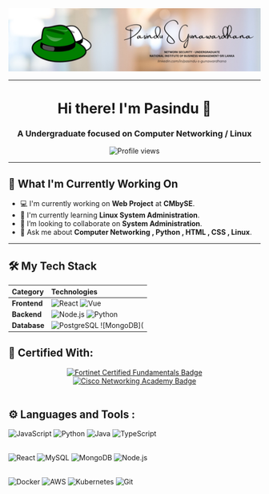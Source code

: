 <div align="center">
  <img src="https://github.com/Pasindu-S-Gunawardhana/Pasindu-S-Gunawardhana/blob/main/1740760854238.jpeg" alt="Custom Banner Image" />
</div>

---

<div align="center">
  <h1>Hi there! I'm Pasindu 👋</h1>
  <h3>A Undergraduate focused on Computer Networking / Linux </h3>
  
  <p align="center">
    <img src="https://komarev.com/ghpvc/?username=Pasindu-S-Gunawardhana&color=green" alt="Profile views" />
  </p>
</div>

---

## 🚀 What I'm Currently Working On

- 💻 I'm currently working on **Web Project** at **CMbySE**.
- 🌱 I'm currently learning **Linux System Administration**.
- 👯 I’m looking to collaborate on **System Administration**.
- 💬 Ask me about **Computer Networking , Python , HTML , CSS , Linux**.
---

## 🛠️ My Tech Stack

| Category | Technologies |
| :--- | :--- |
| **Frontend** | ![React](https://img.shields.io/badge/React-%2361DAFB.svg?style=flat-square&logo=react&logoColor=black) ![Vue](https://img.shields.io/badge/Vue.js-%234FC08D.svg?style=flat-square&logo=vue.js&logoColor=white) |
| **Backend** | ![Node.js](https://img.shields.io/badge/Node.js-339933?style=flat-square&logo=nodedotjs&logoColor=white) ![Python](https://img.shields.io/badge/Python-3776AB?style=flat-square&logo=python&logoColor=white) |
| **Database** | ![PostgreSQL](https://img.shields.io/badge/PostgreSQL-4169E1?style=flat-square&logo=postgresql&logoColor=white) ![MongoDB](


## 🚀 Certified With:

<div align="center">
  <a href="[LINK_TO_VERIFICATION_PAGE_1]">
    <img src="[URL_OF_CERT_1]" alt="Fortinet Certified Fundamentals Badge" width="150"/>
  </a>
  <a href="[LINK_TO_VERIFICATION_PAGE_2]">
    <img src="[URL_OF_CERT_2]" alt="Cisco Networking Academy Badge" width="150"/>
  </a>
  </div>


<br>

## ⚙️ Languages and Tools :

<div ">
  <img src="https://cdn.jsdelivr.net/gh/devicons/devicon/icons/javascript/javascript-original.svg" alt="JavaScript" width="40" height="40"/>
  <img src="https://cdn.jsdelivr.net/gh/devicons/devicon/icons/python/python-original.svg" alt="Python" width="40" height="40"/>
  <img src="https://cdn.jsdelivr.net/gh/devicons/devicon/icons/java/java-original.svg" alt="Java" width="40" height="40"/>
  <img src="https://cdn.jsdelivr.net/gh/devicons/devicon/icons/typescript/typescript-original.svg" alt="TypeScript" width="40" height="40"/>
  
  <br> <img src="https://cdn.jsdelivr.net/gh/devicons/devicon/icons/react/react-original.svg" alt="React" width="40" height="40"/>
  <img src="https://cdn.jsdelivr.net/gh/devicons/devicon/icons/mysql/mysql-original.svg" alt="MySQL" width="40" height="40"/>
  <img src="https://cdn.jsdelivr.net/gh/devicons/devicon/icons/mongodb/mongodb-original.svg" alt="MongoDB" width="40" height="40"/>
  <img src="https://cdn.jsdelivr.net/gh/devicons/devicon/icons/nodejs/nodejs-original.svg" alt="Node.js" width="40" height="40"/>
  
  <br> <img src="https://cdn.jsdelivr.net/gh/devicons/devicon/icons/docker/docker-original.svg" alt="Docker" width="40" height="40"/>
  <img src="https://cdn.jsdelivr.net/gh/devicons/devicon/icons/aws/aws-original.svg" alt="AWS" width="40" height="40"/>
  <img src="https://cdn.jsdelivr.net/gh/devicons/devicon/icons/kubernetes/kubernetes-plain.svg" alt="Kubernetes" width="40" height="40"/>
  <img src="https://cdn.jsdelivr.net/gh/devicons/devicon/icons/git/git-original.svg" alt="Git" width="40" height="40"/>
  
</div>

<!--
**Pasindu-S-Gunawardhana/Pasindu-S-Gunawardhana** is a ✨ _special_ ✨ repository because its `README.md` (this file) appears on your GitHub profile.

Here are some ideas to get you started:

- 🔭 I’m currently working on ...
- 🌱 I’m currently learning ...
- 👯 I’m looking to collaborate on ...
- 🤔 I’m looking for help with ...
- 💬 Ask me about ...
- 📫 How to reach me: ...
- 😄 Pronouns: ...
- ⚡ Fun fact: ...
-->
